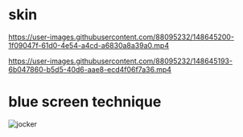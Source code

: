 # skin
https://user-images.githubusercontent.com/88095232/148645200-1f09047f-61d0-4e54-a4cd-a6830a8a39a0.mp4

https://user-images.githubusercontent.com/88095232/148645193-6b047860-b5d5-40d6-aae8-ecd4f06f7a36.mp4

# blue screen technique
![jocker](https://user-images.githubusercontent.com/88095232/148644945-db7f68f1-ef6e-487d-a6e9-8a1cf91b7fec.PNG)

